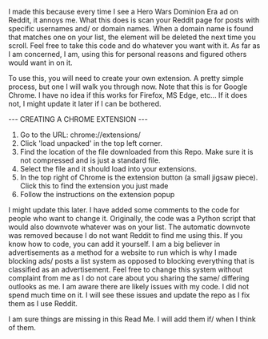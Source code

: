I made this because every time I see a Hero Wars Dominion Era ad on Reddit, it annoys me. 
What this does is scan your Reddit page for posts with specific usernames and/ or domain names. 
When a domain name is found that matches one on your list, the element will be deleted the next time you scroll.
Feel free to take this code and do whatever you want with it. As far as I am concerned, I am, using this for personal reasons and figured others would want in on it.

To use this, you will need to create your own extension. A pretty simple process, but one I will walk you through now. Note that this is for Google Chrome. I have no idea if this works for Firefox, MS Edge, etc...
If it does not, I might update it later if I can be bothered.

--- CREATING A CHROME EXTENSION ---
1) Go to the URL: chrome://extensions/
2) Click 'load unpacked' in the top left corner.
3) Find the location of the file downloaded from this Repo. Make sure it is not compressed and is just a standard file.
4) Select the file and it should load into your extensions.
5) In the top right of Chrome is the extension button (a small jigsaw piece). Click this to find the extension you just made
6) Follow the instructions on the extension popup

I might update this later. I have added some comments to the code for people who want to change it. Originally, the code was a Python script that would also downvote whatever was on your list. 
The automatic downvote was removed because I do not want Reddit to find me using this. If you know how to code, you can add it yourself.
I am a big believer in advertisements as a method for a website to run which is why I made blocking ads/ posts a list system as opposed to blocking everything that is classified as an advertisement.
Feel free to change this system without complaint from me as I do not care about you sharing the same/ differing outlooks as me. 
I am aware there are likely issues with my code. I did not spend much time on it. I will see these issues and update the repo as I fix them as I use Reddit.

I am sure things are missing in this Read Me. I will add them if/ when I think of them.
